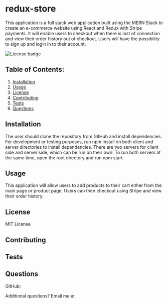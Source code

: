 # redux-store
 

This application is a full stack web application built using the MERN Stack to create an e-commerce website using React and Redux with Stripe payments. It will enable users  to checkout when there is lost of connection and view their order history out of checkout. Users will have the possibility to sign up and login in to their account.

![License badge](https://img.shields.io/badge/license-MIT-builtinModules.svg)
     
## Table of Contents:
1. [Installation](#installation)
2. [Usage](#usage)
3. [License](#license)
4. [Contributing](#contributing)
5. [Tests](#tests)
6. [Questions](#questions)

## Installation
The user should clone the repository from GitHub and install dependencies. For development or testing purposes, run npm install on both client and server directories to install dependencies. There are two servers for client side and server side, which can be run on their own. To run both servers at the same time, open the root directory and run npm start.

## Usage
This application will allow users to add products to their cart either from the main page or product page. Users can then checkout using Stripe and view their order history.

## License
MIT License

## Contributing


## Tests


## Questions
GitHub: [](https://github.com/)

Additional questions? Email me at 
   

